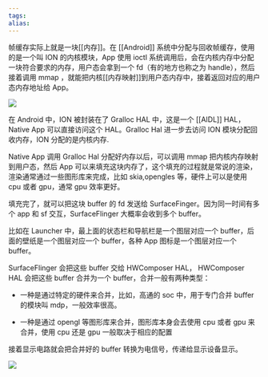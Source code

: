 ```yaml
---
tags: 
alias:
---
```


帧缓存实际上就是一块[[内存]]。在 [[Android]] 系统中分配与回收帧缓存，使用的是一个叫 ION 的内核模块，App 使用 ioctl 系统调用后，会在内核内存中分配一块符合要求的内存，用户态会拿到一个 fd（有的地方也称之为 handle），然后接着调用 mmap ，就能把内核[[内存映射]]到用户态内存中，接着返回对应的用户态内存地址给 App。

![](https://mmbiz.qpic.cn/sz_mmbiz_png/JbNtVM0Jpq0uZt4qOD7uNyhLQR65X3EpUl0knk1gOwMP6HyUJl8SI2TibURGSWEwq0HttXmiavzVfwHxptQ3JJzg/640?wx_fmt=png&from=appmsg&tp=webp&wxfrom=5&wx_lazy=1&wx_co=1)

在 Android 中，ION 被封装在了 Gralloc HAL 中，这是一个 [[AIDL]] HAL，Native App 可以直接访问这个 HAL。Gralloc Hal 进一步去访问 ION 模块分配回收内存，ION 分配的是内核内存.

Native App 调用 Gralloc Hal 分配好内存以后，可以调用 mmap 把内核内存映射到用户态，然后 App 可以来填充这块内存了，这个填充的过程就是常说的渲染，渲染通常通过一些图形库来完成，比如 skia,opengles 等，硬件上可以是使用 cpu 或者 gpu，通常 gpu 效率更好。

填充完了，就可以把这块 buffer 的 fd 发送给 SurfaceFinger。因为同一时间有多个 app 和 sf 交互，SurfaceFlinger 大概率会收到多个 buffer。

比如在 Launcher 中，最上面的状态栏和导航栏是一个图层对应一个 buffer，后面的壁纸是一个图层对应一个 buffer，各种 App 图标是一个图层对应一个 buffer。

SurfaceFlinger 会把这些 buffer 交给 HWComposer HAL， HWComposer HAL 会把这些 buffer 合并为一个 buffer，合并一般有两种类型：

- 一种是通过特定的硬件来合并，比如，高通的 soc 中，用于专门合并 buffer 的模块叫 mdp，一般效率很高。
    
- 一种是通过 opengl 等图形库来合并，图形库本身会去使用 cpu 或者 gpu 来合并，使用 cpu 还是 gpu 一般取决于相应的配置
    

接着显示电路就会把合并好的 buffer 转换为电信号，传递给显示设备显示。

![](https://mmbiz.qpic.cn/sz_mmbiz_png/JbNtVM0Jpq0uZt4qOD7uNyhLQR65X3EpGdfEQ0iaB9mkj8dysfcHhe7Osgp1ySaZibw3UzpdoCJtkeZzkKeaG2gQ/640?wx_fmt=png&from=appmsg&tp=webp&wxfrom=5&wx_lazy=1&wx_co=1)


